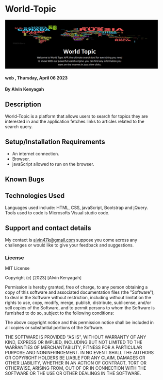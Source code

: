 # World-Topic


<img src="./src/cover.png" alt="cover">

####  web  , Thursday, April 06  2023
#### By **Alvin Kenyagah**

## Description
World-Topic is a platform that allows users to search for topics they are interested in and the application fetches links to articles related to the search query.
## Setup/Installation Requirements
* An internet connection.
* Browser.
* javaScript allowed to run on the browser. 
## Known Bugs

## Technologies Used
Languages used include: HTML, CSS, javaScript, Bootstrap and jQuery. Tools used to code is Microsofts Visual studio code.
## Support and contact details
My contact is alvin47k@gmail.com suppose you come across any challenges or would like to give your feedback and suggestions. 
### License
MIT License

Copyright (c) [2023] [Alvin Kenyagah]

Permission is hereby granted, free of charge, to any person obtaining a copy
of this software and associated documentation files (the "Software"), to deal
in the Software without restriction, including without limitation the rights
to use, copy, modify, merge, publish, distribute, sublicense, and/or sell
copies of the Software, and to permit persons to whom the Software is
furnished to do so, subject to the following conditions:

The above copyright notice and this permission notice shall be included in all
copies or substantial portions of the Software.

THE SOFTWARE IS PROVIDED "AS IS", WITHOUT WARRANTY OF ANY KIND, EXPRESS OR
IMPLIED, INCLUDING BUT NOT LIMITED TO THE WARRANTIES OF MERCHANTABILITY,
FITNESS FOR A PARTICULAR PURPOSE AND NONINFRINGEMENT. IN NO EVENT SHALL THE
AUTHORS OR COPYRIGHT HOLDERS BE LIABLE FOR ANY CLAIM, DAMAGES OR OTHER
LIABILITY, WHETHER IN AN ACTION OF CONTRACT, TORT OR OTHERWISE, ARISING FROM,
OUT OF OR IN CONNECTION WITH THE SOFTWARE OR THE USE OR OTHER DEALINGS IN THE
SOFTWARE.
